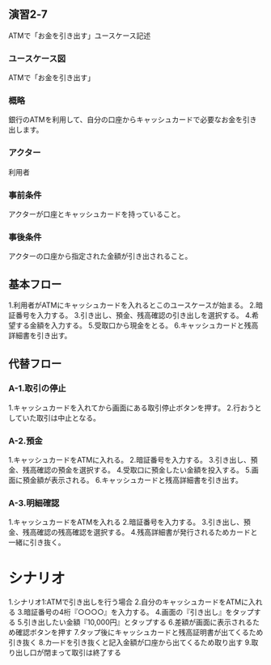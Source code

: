 ## 演習2‐7 ##
ATMで「お金を引き出す」ユースケース記述

### ユースケース図 ###
ATMで「お金を引き出す」

### 概略   ###
銀行のATMを利用して、自分の口座からキャッシュカードで必要なお金を引き出します。

### アクター ###
利用者

### 事前条件 ###
アクターが口座とキャッシュカードを持っていること。

### 事後条件 ###
アクターの口座から指定された金額が引き出されること。

## 基本フロー ##
1.利用者がATMにキャッシュカードを入れるとこのユースケースが始まる。
2.暗証番号を入力する。
3.引き出し、預金、残高確認の引き出しを選択する。
4.希望する金額を入力する。
5.受取口から現金をとる。
6.キャッシュカードと残高詳細書を引き出す。

## 代替フロー ##
### A-1.取引の停止 ###
1.キャッシュカードを入れてから画面にある取引停止ボタンを押す。
2.行おうとしていた取引は中止となる。

### A-2.預金  ###
1.キャッシュカードをATMに入れる。
2.暗証番号を入力する。
3.引き出し、預金、残高確認の預金を選択する。
4.受取口に預金したい金額を投入する。
5.画面に預金額が表示される。
6.キャッシュカードと残高詳細書を引き出す。

### A-3.明細確認
1.キャッシュカードをATMを入れる
2.暗証番号を入力する。
3.引き出し、預金、残高確認の残高確認を選択する。
4.残高詳細書が発行されるためカードと一緒に引き抜く。

# シナリオ
1.シナリオ1:ATMで引き出しを行う場合
2.自分のキャッシュカードをATMに入れる
3.暗証番号の4桁『○○○○』を入力する。
4.画面の『引き出し』をタップする
5.引き出したい金額『10,000円』とタップする
6.差額が画面に表示されるため確認ボタンを押す
7.タップ後にキャッシュカードと残高証明書が出てくるため引き抜く
8.カ―ドを引き抜くと記入金額が口座から出てくるため取り出す
9.取り出し口が閉まって取引は終了する